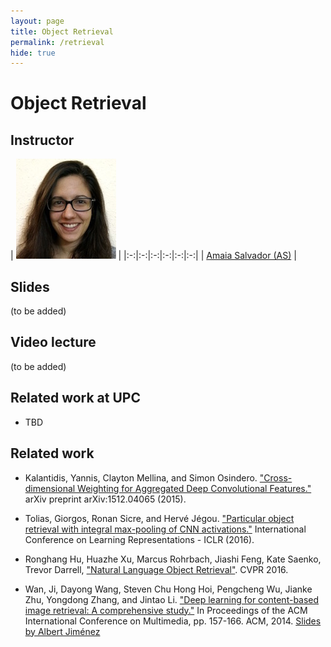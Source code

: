 ```yaml
---
layout: page
title: Object Retrieval
permalink: /retrieval
hide: true
---
```


# Object Retrieval

## Instructor

| ![AmaiaSalvador][AmaiaSalvador-photo]  |
|:-:|:-:|:-:|:-:|:-:|:-:|
 | [Amaia Salvador (AS)][AmaiaSalvador-web] |

[AmaiaSalvador-web]: https://imatge.upc.edu/web/people/amaia-salvador

[AmaiaSalvador-photo]: img/instructors/AmaiaSalvador.jpg "Amaia Salvador"


## Slides

(to be added)


## Video lecture

(to be added)


## Related work at UPC

* TBD

## Related work

* Kalantidis, Yannis, Clayton Mellina, and Simon Osindero. ["Cross-dimensional Weighting for Aggregated Deep Convolutional Features."](http://gitxiv.com/posts/PcB7dQsXoSHFAPzTX/cross-dimensional-weighting-for-aggregated-deep) arXiv preprint arXiv:1512.04065 (2015).

* Tolias, Giorgos, Ronan Sicre, and Hervé Jégou. ["Particular object retrieval with integral max-pooling of CNN activations."](http://arxiv.org/abs/1511.05879) International Conference on Learning Representations - ICLR (2016).

* Ronghang Hu, Huazhe Xu, Marcus Rohrbach, Jiashi Feng, Kate Saenko, Trevor Darrell, ["Natural Language Object Retrieval"](https://arxiv.org/abs/1511.04164). CVPR 2016.

* Wan, Ji, Dayong Wang, Steven Chu Hong Hoi, Pengcheng Wu, Jianke Zhu, Yongdong Zhang, and Jintao Li. ["Deep learning for content-based image retrieval: A comprehensive study."](http://dayongwang.info/pdf/2014-MM.pdf) In Proceedings of the ACM International Conference on Multimedia, pp. 157-166. ACM, 2014. [Slides by Albert Jiménez](https://docs.google.com/presentation/d/1K-5aBlAzKmqDVToDKoMeihVdJ2xVZkmZeJk3uL6Tf_Q/edit?usp=sharing)
